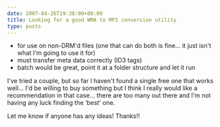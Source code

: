 ```yaml
---
date: 2007-04-26T19:38:00+00:00
title: Looking for a good WMA to MP3 conversion utility
type: posts
---
```

  * for use on non-DRM'd files (one that can do both is fine... it just isn't what I'm going to use it for)
  * must transfer meta data correctly (ID3 tags)
  * batch would be great, point it at a folder structure and let it run

I've tried a couple, but so far I haven't found a single free one that works well... I'd be willing to buy something but I think I really would like a recommendation in that case... there are too many out there and I'm not having any luck finding the &#8216;best' one.

Let me know if anyone has any ideas! Thanks!!
